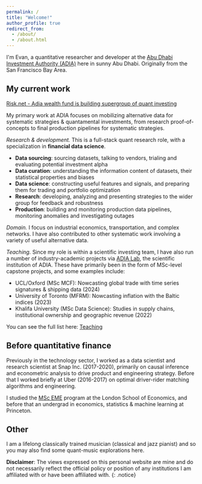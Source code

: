```yaml
---
permalink: /
title: "Welcome!"
author_profile: true
redirect_from: 
  - /about/
  - /about.html
---
```


I'm Evan, a quantitative researcher and developer at the [Abu Dhabi Investment Authority (ADIA)](https://www.adia.ae/) here in sunny Abu Dhabi. Originally from the San Francisco Bay Area.

## My current work

[Risk.net - Adia wealth fund is building supergroup of quant investing](https://www.risk.net/investing/quant-investing/7929061/adia-wealth-fund-is-building-supergroup-of-quant-investing)

My primary work at ADIA focuses on mobilizing alternative data for systematic strategies & quantamental investments, from research proof-of-concepts to final production pipelines for systematic strategies.

*Research \& development.* This is a full-stack quant research role, with a specialization in **financial data science**.

- **Data sourcing**: sourcing datasets, talking to vendors, trialing and evaluating potential investment alpha
- **Data curation**: understanding the information content of datasets, their statistical properties and biases
- **Data science**: constructing useful features and signals, and preparing them for trading and portfolio optimization
- **Research**: developing, analyzing and presenting strategies to the wider group for feedback and robustness
- **Production**: building and monitoring production data pipelines, monitoring anomalies and investigating outages

*Domain.* I focus on industrial economics, transportation, and complex networks. I have also contributed to other systematic work involving a variety of useful alternative data.

*Teaching.* Since my role is within a scientific investing team, I have also run a number of industry-academic projects via [ADIA Lab](https://www.adialab.ae/), the scientific institution of ADIA. These have primarily been in the form of MSc-level capstone projects, and some examples include:

- UCL/Oxford (MSc MCF): Nowcasting global trade with time series signatures & shipping data (2024)
- University of Toronto (MFRM): Nowcasting inflation with the Baltic indices (2023)
- Khalifa University (MSc Data Science): Studies in supply chains, institutional ownership and geographic revenue (2022)

You can see the full list here: [Teaching](https://evnchw.github.io/teaching/)

## Before quantitative finance

Previously in the technology sector, I worked as a data scientist and research scientist at Snap Inc. (2017-2020), primarily on causal inference and econometric analysis to drive product and engineering strategy. Before that I worked briefly at Uber (2016-2017) on optimal driver-rider matching algorithms and engineering.

I studied the [MSc EME](https://www.lse.ac.uk/study-at-lse/Graduate/degree-programmes-2024/MSc-Econometrics-and-Mathematical-Economics) program at the London School of Economics, and before that an undergrad in economics, statistics & machine learning at Princeton.

## Other

I am a lifelong classically trained musician (classical and jazz pianist) and so you may also find some quant-music explorations here.

**Disclaimer**: The views expressed on this personal website are mine and do not necessarily reflect the official policy or position of any institutions I am affiliated with or have been affiliated with.
{: .notice}

